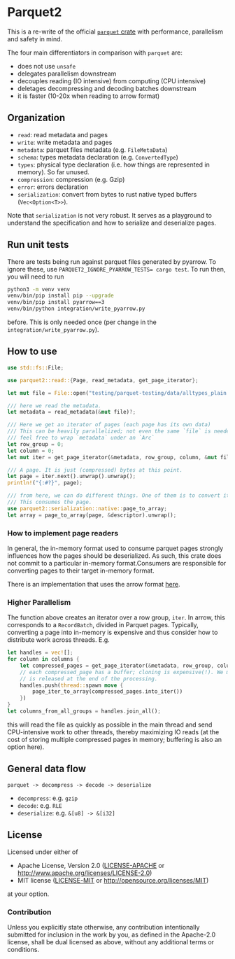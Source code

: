 # Parquet2

This is a re-write of the official [`parquet` crate](https://crates.io/crates/parquet) with performance, parallelism and safety in mind.

The four main differentiators in comparison with `parquet` are:
* does not use `unsafe`
* delegates parallelism downstream
* decouples reading (IO intensive) from computing (CPU intensive)
* deletages decompressing and decoding batches downstream
* it is faster (10-20x when reading to arrow format)

## Organization

* `read`: read metadata and pages
* `write`: write metadata and pages
* `metadata`: parquet files metadata (e.g. `FileMetaData`)
* `schema`: types metadata declaration (e.g. `ConvertedType`)
* `types`: physical type declaration (i.e. how things are represented in memory). So far unused.
* `compression`: compression (e.g. Gzip)
* `error`: errors declaration
* `serialization`: convert from bytes to rust native typed buffers (`Vec<Option<T>>`).

Note that `serialization` is not very robust. It serves as a playground 
to understand the specification and how to serialize and deserialize pages.

## Run unit tests

There are tests being run against parquet files generated by pyarrow. To ignore these,
use `PARQUET2_IGNORE_PYARROW_TESTS= cargo test`. To run then, you will need to run 

```bash
python3 -m venv venv
venv/bin/pip install pip --upgrade
venv/bin/pip install pyarrow==3
venv/bin/python integration/write_pyarrow.py
```

before. This is only needed once (per change in the `integration/write_pyarrow.py`).

## How to use

```rust
use std::fs::File;

use parquet2::read::{Page, read_metadata, get_page_iterator};

let mut file = File::open("testing/parquet-testing/data/alltypes_plain.parquet").unwrap();

/// here we read the metadata.
let metadata = read_metadata(&mut file)?;

/// Here we get an iterator of pages (each page has its own data)
/// This can be heavily parallelized; not even the same `file` is needed here...
/// feel free to wrap `metadata` under an `Arc`
let row_group = 0;
let column = 0;
let mut iter = get_page_iterator(&metadata, row_group, column, &mut file)?;

/// A page. It is just (compressed) bytes at this point.
let page = iter.next().unwrap().unwrap();
println!("{:#?}", page);

/// from here, we can do different things. One of them is to convert its buffers to native Rust.
/// This consumes the page.
use parquet2::serialization::native::page_to_array;
let array = page_to_array(page, &descriptor).unwrap();
```

### How to implement page readers

In general, the in-memory format used to consume parquet pages strongly influences how the pages
should be deserialized. As such, this crate does not commit to a particular in-memory format.Consumers are responsible for converting pages to their target in-memory format.

There is an implementation that uses the arrow format [here](https://github.com/jorgecarleitao/arrow2).

### Higher Parallelism

The function above creates an iterator over a row group, `iter`. In arrow, this
corresponds to a `RecordBatch`, divided in Parquet pages. Typically, 
converting a page into in-memory is expensive and thus consider how to 
distribute work across threads. E.g.

```rust 
let handles = vec![];
for column in columns {
    let compressed_pages = get_page_iterator(&metadata, row_group, column, &mut file, file)?.collect()?;
    // each compressed_page has a buffer; cloning is expensive(!). We move it so that the memory
    // is released at the end of the processing.
    handles.push(thread::spawn move {
        page_iter_to_array(compressed_pages.into_iter())
    })
}
let columns_from_all_groups = handles.join_all();
```

this will read the file as quickly as possible in the main thread and send CPU-intensive work to other threads, thereby maximizing IO reads (at the cost of storing multiple compressed pages in memory; buffering is also an option here).

## General data flow

`parquet -> decompress -> decode -> deserialize`

* `decompress`: e.g. `gzip`
* `decode`: e.g. `RLE`
* `deserialize`: e.g. `&[u8] -> &[i32]`

## License

Licensed under either of

 * Apache License, Version 2.0 ([LICENSE-APACHE](LICENSE-APACHE) or http://www.apache.org/licenses/LICENSE-2.0)
 * MIT license ([LICENSE-MIT](LICENSE-MIT) or http://opensource.org/licenses/MIT)

at your option.

### Contribution

Unless you explicitly state otherwise, any contribution intentionally submitted for inclusion in the work by you, as defined in the Apache-2.0 license, shall be dual licensed as above, without any additional terms or conditions.
